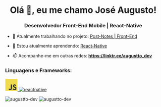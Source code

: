 <h1 align="center">Olá 👋, eu me chamo José Augusto!</h1>
<h3 align="center">Desenvolvedor Front-End Mobile | React-Native</h3>

- 🔭 Atualmente trabalhando no projeto: [Post-Notes | Front-End](https://github.com/augustto-dev/Post-Notes-Front-End)

- 🌱 Estou atualmente aprendendo: [React-Native](https://github.com/facebook/react-native)

- 📫 Acompanhe-me em outras redes: **https://linktr.ee/augustto_dev**

<h3 align="left">Linguagens e Frameworks:</h3>
<p align="left"> <a href="https://developer.mozilla.org/en-US/docs/Web/JavaScript" target="_blank" rel="noreferrer"> <img src="https://raw.githubusercontent.com/devicons/devicon/master/icons/javascript/javascript-original.svg" alt="javascript" width="40" height="40"/> </a> <a href="https://reactnative.dev/" target="_blank" rel="noreferrer"> <img src="https://reactnative.dev/img/header_logo.svg" alt="reactnative" width="40" height="40"/> </a> </p>

<p><img align="left" src="https://github-readme-stats.vercel.app/api/top-langs?username=augustto-dev&show_icons=true&locale=en&layout=compact" alt="augustto-dev" /></p>

<p>&nbsp;<img width="50%" height="160em" src="https://github-readme-stats.vercel.app/api?username=augustto-dev&show_icons=true&locale=en" alt="augustto-dev" /></p>
